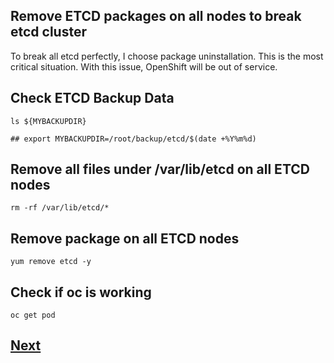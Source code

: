 Remove ETCD packages on all nodes to break etcd cluster
-------------------------------------------------------

To break all etcd perfectly, I choose package uninstallation.
This is the most critical situation. With this issue, OpenShift will be out of service.

## Check ETCD Backup Data
```
ls ${MYBACKUPDIR}

## export MYBACKUPDIR=/root/backup/etcd/$(date +%Y%m%d) 
```

## Remove all files under /var/lib/etcd on all ETCD nodes
```
rm -rf /var/lib/etcd/*
```

## Remove package on all ETCD nodes
```
yum remove etcd -y
```

## Check if oc is working
```
oc get pod
```

## [Next](./recover_all_etcd.md)
